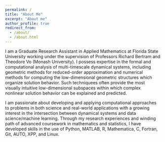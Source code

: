 ```yaml
---
permalink: /
title: "About Me"
excerpt: "About me"
author_profile: true
redirect_from: 
  - /about/
  - /about.html
---
```


I am a Graduate Research Assistant in Applied Mathematics at Florida State University working under the supervision of Professors Richard Bertram and Theodore Vo (Monash University). I possess expertise in the formal and computational analysis of multi-timescale dynamical systems, including geometric methods for reduced-order approximation and numerical methods for computing the low-dimensional geometric structures which organize solution behavior. Such techniquees often provide the most visually intuitive low-dimensional subspaces within which complex nonlinear solution behavior can be explained and predicted.

I am passionate about developing and applying computational approaches to problems in both science and real-world applications with a growing interest in the intersection between dynamical systems and data science/machine learning. Through my research experiences and winding path of advanced coursework in mathematics and statistics, I have developed skills in the use of Python, MATLAB, R, Mathematica, C, Fortran, Git, AUTO, XPP, and Linux.
